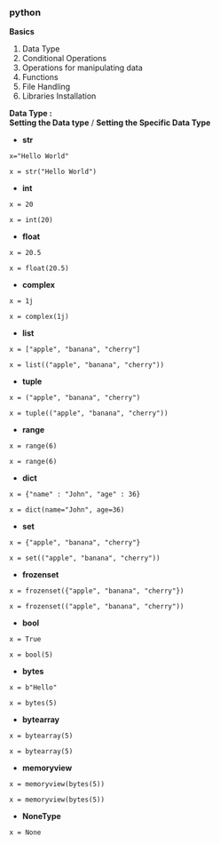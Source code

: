 ### python
**Basics**
1. Data Type
2. Conditional Operations
3. Operations for manipulating data
4. Functions
5. File Handling
6. Libraries Installation

**Data Type :**  
**Setting the Data type** / **Setting the Specific Data Type**
- **str**
```
x="Hello World"
```
```
x = str("Hello World")
```
- **int** 
```
x = 20
```
```
x = int(20)
```
- **float**
```
x = 20.5
```
```
x = float(20.5)
```
- **complex**
```
x = 1j
```
```
x = complex(1j)
```
- **list**
```
x = ["apple", "banana", "cherry"]
```
```
x = list(("apple", "banana", "cherry"))
```
- **tuple**
```
x = ("apple", "banana", "cherry")
```
```
x = tuple(("apple", "banana", "cherry"))
```
- **range**
```
x = range(6)
```
```
x = range(6)
```
- **dict**
```
x = {"name" : "John", "age" : 36}
```
```
x = dict(name="John", age=36)
```
- **set**
```
x = {"apple", "banana", "cherry"}
```
```
x = set(("apple", "banana", "cherry"))
```
- **frozenset**
```
x = frozenset({"apple", "banana", "cherry"})
```
```
x = frozenset(("apple", "banana", "cherry"))
```
- **bool**
```
x = True
```
```
x = bool(5)
```
- **bytes**
```
x = b"Hello"
```
```
x = bytes(5)
```
- **bytearray**
```
x = bytearray(5)
```
```
x = bytearray(5)
```
- **memoryview**
```
x = memoryview(bytes(5))
```
```
x = memoryview(bytes(5))
```
- **NoneType**
```
x = None
```
